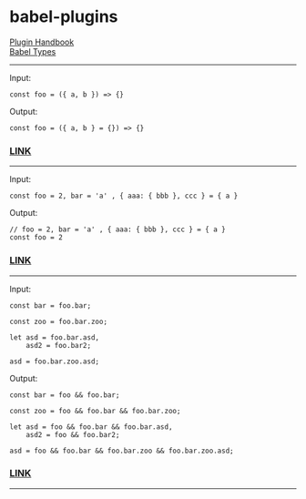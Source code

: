 # babel-plugins

[Plugin Handbook](https://github.com/jamiebuilds/babel-handbook/blob/master/translations/en/plugin-handbook.md)<br />
[Babel Types](https://babeljs.io/docs/en/next/babel-types.html)

---

Input:

```
const foo = ({ a, b }) => {}
```

Output:

```
const foo = ({ a, b } = {}) => {}
```

### [LINK](plugins/pivanov-1)

---

Input:

```
const foo = 2, bar = 'a' , { aaa: { bbb }, ccc } = { a }
```

Output:

```
// foo = 2, bar = 'a' , { aaa: { bbb }, ccc } = { a }
const foo = 2
```

### [LINK](plugins/ivashev)

---

Input:

```
const bar = foo.bar;

const zoo = foo.bar.zoo;

let asd = foo.bar.asd,
    asd2 = foo.bar2;

asd = foo.bar.zoo.asd;
```

Output:

```
const bar = foo && foo.bar;

const zoo = foo && foo.bar && foo.bar.zoo;

let asd = foo && foo.bar && foo.bar.asd,
    asd2 = foo && foo.bar2;

asd = foo && foo.bar && foo.bar.zoo && foo.bar.zoo.asd;
```

### [LINK](plugins/mikediam-1)

---
